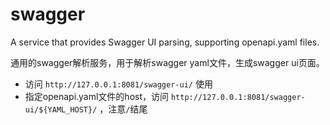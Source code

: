 # swagger
A service that provides Swagger UI parsing, supporting openapi.yaml files.

通用的swagger解析服务，用于解析swagger yaml文件，生成swagger ui页面。

* 访问 `http://127.0.0.1:8081/swagger-ui/` 使用
* 指定openapi.yaml文件的host，访问 `http://127.0.0.1:8081/swagger-ui/${YAML_HOST}/` ，注意`/`结尾
